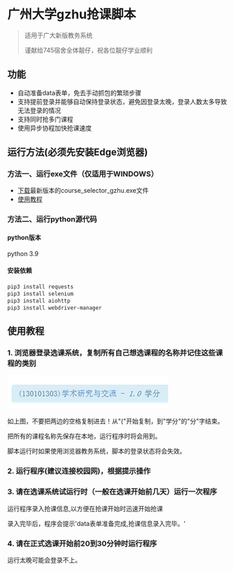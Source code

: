 # 广州大学gzhu抢课脚本

> 适用于广大新版教务系统
>
> 谨献给745宿舍全体靓仔，祝各位靓仔学业顺利

## 功能

- 自动准备data表单，免去手动抓包的繁琐步骤
- 支持提前登录并能够自动保持登录状态，避免因登录太晚，登录人数太多导致无法登录的情况
- 支持同时抢多门课程
- 使用异步协程加快抢课速度

## 运行方法(必须先安装Edge浏览器)

### 方法一、运行exe文件（仅适用于WINDOWS）

- [下载](https://github.com/LihaoLikeOrangeJuice/course_selector_gzhu/releases)最新版本的course_selector_gzhu.exe文件
- [使用教程](#使用教程)

### 方法二、运行python源代码

#### python版本

python 3.9

#### 安装依赖

```shell
pip3 install requests
pip3 install selenium
pip3 install aiohttp
pip3 install webdriver-manager
```

## 使用教程

### 1. 浏览器登录选课系统，复制所有自己想选课程的名称并记住这些课程的类别

![4](assets/4.png)

如上图，不要把两边的空格复制进去！从"("开始复制，到"学分"的"分"字结束。

把所有的课程名称先保存在本地，运行程序时将会用到。

脚本运行时如果使用浏览器教务系统，脚本的登录状态将会失效。

### 2. 运行程序(建议连接校园网)，根据提示操作

### 3. 请在选课系统试运行时（一般在选课开始前几天）运行一次程序

运行程序录入抢课信息,以方便在抢课开始时迅速开始抢课

录入完毕后，程序会提示'data表单准备完成,抢课信息录入完毕。'

### 4. 请在正式选课开始前20到30分钟时运行程序

运行太晚可能会登录不上。
